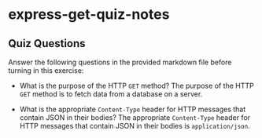 # express-get-quiz-notes

## Quiz Questions

Answer the following questions in the provided markdown file before turning in this exercise:

- What is the purpose of the HTTP `GET` method?
  The purpose of the HTTP `GET` method is to fetch data from a database on a server.

- What is the appropriate `Content-Type` header for HTTP messages that contain JSON in their bodies?
  The appropriate `Content-Type` header for HTTP messages that contain JSON in their bodies is `application/json`.
